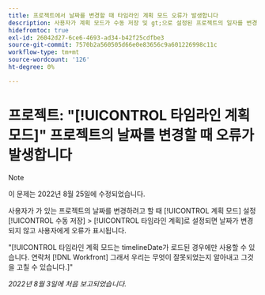 ```yaml
---
title: 프로젝트에서 날짜를 변경할 때 타임라인 계획 모드 오류가 발생합니다
description: 사용자가 계획 모드가 수동 저장 및 gt;으로 설정된 프로젝트의 일자를 변경하려고 하면 타임라인 계획 의 경우 날짜가 변경되지 않고 사용자에게 오류가 표시됩니다.
hidefromtoc: true
exl-id: 26042d27-6ce6-4693-ad34-b42f25cdfbe3
source-git-commit: 7570b2a560505d66e0e83656c9a601226998c11c
workflow-type: tm+mt
source-wordcount: '126'
ht-degree: 0%

---
```


# 프로젝트: &quot;[!UICONTROL 타임라인 계획 모드]&quot; 프로젝트의 날짜를 변경할 때 오류가 발생합니다

>[!NOTE]
>
>이 문제는 2022년 8월 25일에 수정되었습니다.

사용자가 가 있는 프로젝트의 날짜를 변경하려고 할 때 [!UICONTROL 계획 모드] 설정 [!UICONTROL 수동 저장] > [!UICONTROL 타임라인 계획]로 설정되면 날짜가 변경되지 않고 사용자에게 오류가 표시됩니다.

&quot;[!UICONTROL 타임라인 계획 모드는 timelineDate가 로드된 경우에만 사용할 수 있습니다. 연락처 [!DNL Workfront] 그래서 우리는 무엇이 잘못되었는지 알아내고 그것을 고칠 수 있습니다.]&quot;

_2022년 8월 3일에 처음 보고되었습니다._
